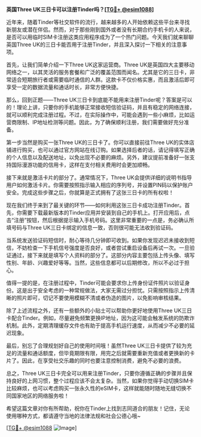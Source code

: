 **英国Three UK三日卡可以注册Tinder吗？[[TG💪+ @esim1088](https://t.me/s/esim1088)]**

近年来，随着Tinder等社交软件的流行，越来越多的人开始依赖这些平台来寻找新朋友或潜在伴侣。然而，对于那些刚到国外或者没有长期合约手机卡的人来说，是否可以用临时SIM卡注册这类应用程序成为了一个热门问题。今天我们就来聊聊英国Three UK的三日卡能否用于注册Tinder，并且深入探讨一下相关的注意事项。

首先，让我们简单介绍一下Three UK这家运营商。Three UK是英国四大主要移动网络之一，以其灵活的服务套餐和广泛的覆盖范围而闻名。尤其是它的三日卡，非常适合短期旅行者或需要临时通信的人群。这款卡不仅价格实惠，而且激活后即可享受一定的数据流量和通话时长，非常方便快捷。

那么，回到正题——Three UK三日卡到底能不能用来注册Tinder呢？答案是可以的！理论上讲，只要你的手机能够正常接收短信验证码，并且有稳定的网络连接，就可以顺利完成注册过程。不过，在实际操作中，可能会遇到一些小麻烦，比如运营商限制、IP地址检测等问题。因此，为了确保顺利注册，我们需要做好充分准备。

第一步当然是购买一张Three UK的三日卡了。你可以直接前往Three UK的实体店铺进行购买，也可以通过官方网站在线订购。如果选择后者的话，请记得填写正确的个人信息以及配送地址，以免出现不必要的麻烦。另外，建议提前准备好一张支持国际漫游功能的信用卡，这样在支付相关费用时会更加顺畅。

接下来就是激活卡片的部分了。通常情况下，Three UK会提供详细的说明书指导用户如何激活卡片。你需要按照指示输入相应的序列号，并设置PIN码以保护账户安全。完成这些步骤之后，你就算是正式拥有了这张三日卡的所有权啦！

现在我们终于来到了最关键的环节——如何利用这张三日卡成功注册Tinder。首先，你需要下载最新版本的Tinder应用并安装到自己的手机上。打开应用后，点击“注册”按钮，然后根据提示输入手机号码。这里非常重要的一点是，务必确认所填号码与Three UK三日卡绑定的信息一致，否则很可能无法收到验证码。

当系统发送验证码短信时，耐心等待几分钟即可收到。如果你发现迟迟未接收到短信，不妨检查一下手机信号强度是否良好，或者尝试重启设备后再试一次。一旦验证通过，接下来就是填写个人资料的部分了。这部分内容主要包括上传头像、填写性别、年龄、兴趣爱好等等。当然，这些信息都可以后期修改，所以不必过于担心。

值得一提的是，在注册过程中，Tinder可能会要求你上传身份证件照片以验证身份。这是出于安全考虑的一种常规做法，大家无需过分担忧。只需按照指示上传清晰的照片即可，切记不要使用模糊不清或者伪造的图片，以免影响审核结果。

除了上述流程之外，还有一些额外的小贴士可以帮助你更好地使用Three UK三日卡配合Tinder。例如，尽量避免频繁更换IP地址，因为这可能会触发系统的防欺诈机制。此外，定期清理缓存文件也有助于提高手机运行速度，从而减少不必要的延迟现象。

最后，别忘了合理规划好自己的使用时间哦！虽然Three UK三日卡提供了较为充足的流量和通话额度，但毕竟期限有限，用完之后就需要重新充值或者更换新的卡片了。因此，在享受社交乐趣的同时也要注意控制消费，避免不必要的浪费。

总之，Three UK三日卡完全可以用来注册Tinder，只要你遵循正确的步骤并且保持良好的上网习惯，整个过程应该不会太复杂。当然，如果你觉得手动切换SIM卡比较麻烦，也可以考虑购买一张永久性的eSIM卡，这样就能随时随地无缝切换不同国家地区的网络服务啦！

希望这篇文章对你有所帮助，祝你在Tinder上找到志同道合的朋友！记住，无论使用哪种方式，都请遵守当地的法律法规和社会公德心哦~ 

[[TG💪+ @esim1088](https://t.me/s/esim1088) ![Image](https://i.postimg.cc/4NQfJmqS/Snipaste-2025-05-13-00-14-12.png)]